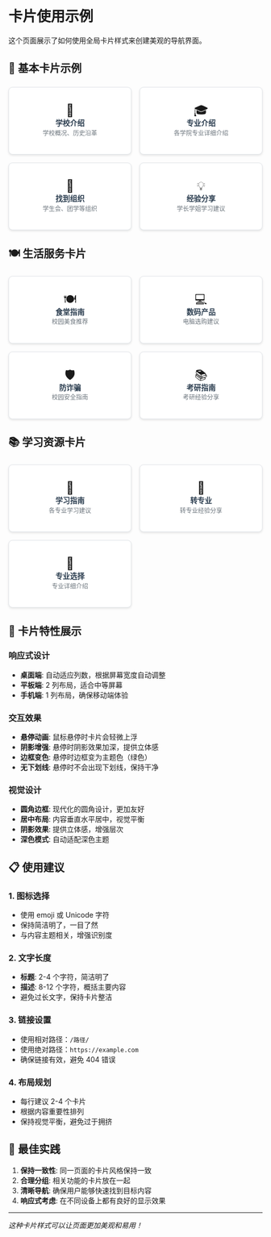 # 卡片使用示例

这个页面展示了如何使用全局卡片样式来创建美观的导航界面。

<style>
/* 卡片样式系统 */
.card-container {
  display: grid;
  grid-template-columns: repeat(auto-fit, minmax(200px, 1fr));
  gap: 1rem;
  margin: 1.5rem 0;
}

.card {
  background: #ffffff;
  border: 1px solid #e1e5e9;
  border-radius: 8px;
  padding: 1rem;
  text-decoration: none;
  color: inherit;
  transition: all 0.3s ease;
  box-shadow: 0 2px 4px rgba(0, 0, 0, 0.1);
  text-align: center;
  min-height: 100px;
  display: flex;
  flex-direction: column;
  align-items: center;
  justify-content: center;
}

.card:hover {
  transform: translateY(-2px);
  box-shadow: 0 4px 12px rgba(0, 0, 0, 0.15);
  border-color: #3eaf7c;
  text-decoration: none !important;
  color: inherit;
}

.card-icon {
  font-size: 1.5rem;
  margin-bottom: 0.25rem;
  line-height: 1;
}

.card-title {
  font-weight: 600;
  font-size: 0.9rem;
  color: #2c3e50;
  margin-bottom: 0.2rem;
  line-height: 1.2;
}

.card-desc {
  font-size: 0.75rem;
  color: #6c757d;
  line-height: 1.3;
}

@media (max-width: 768px) {
  .card-container {
    grid-template-columns: repeat(2, 1fr);
  }
}

@media (max-width: 480px) {
  .card-container {
    grid-template-columns: 1fr;
  }
}

/* 深色模式支持 */
@media (prefers-color-scheme: dark) {
  .card {
    background: #1a1a1a;
    border-color: #333;
  }

  .card-title {
    color: #e1e5e9;
  }

  .card-desc {
    color: #a0a0a0;
  }
}
</style>

## 🎯 基本卡片示例

<div class="card-container">

<a href="/新生你好/学校介绍.md" class="card">
  <div class="card-icon">🏫</div>
  <div class="card-title">学校介绍</div>
  <div class="card-desc">学校概况、历史沿革</div>
</a>

<a href="/学院与专业介绍/" class="card">
  <div class="card-icon">🎓</div>
  <div class="card-title">专业介绍</div>
  <div class="card-desc">各学院专业详细介绍</div>
</a>

<a href="/学校机构/" class="card">
  <div class="card-icon">🏢</div>
  <div class="card-title">找到组织</div>
  <div class="card-desc">学生会、团学等组织</div>
</a>

<a href="/老生入门/学习指南/" class="card">
  <div class="card-icon">💡</div>
  <div class="card-title">经验分享</div>
  <div class="card-desc">学长学姐学习建议</div>
</a>

</div>

## 🍽️ 生活服务卡片

<div class="card-container">

<a href="/上电指南/食堂指南/" class="card">
  <div class="card-icon">🍽️</div>
  <div class="card-title">食堂指南</div>
  <div class="card-desc">校园美食推荐</div>
</a>

<a href="/上电指南/数码产品建议/" class="card">
  <div class="card-icon">💻</div>
  <div class="card-title">数码产品</div>
  <div class="card-desc">电脑选购建议</div>
</a>

<a href="/上电指南/防诈骗指南.md" class="card">
  <div class="card-icon">🛡️</div>
  <div class="card-title">防诈骗</div>
  <div class="card-desc">校园安全指南</div>
</a>

<a href="/老生入门/考研指南/" class="card">
  <div class="card-icon">📚</div>
  <div class="card-title">考研指南</div>
  <div class="card-desc">考研经验分享</div>
</a>

</div>

## 📚 学习资源卡片

<div class="card-container">

<a href="/老生入门/学习指南/" class="card">
  <div class="card-icon">📖</div>
  <div class="card-title">学习指南</div>
  <div class="card-desc">各专业学习建议</div>
</a>

<a href="/老生入门/转专业/" class="card">
  <div class="card-icon">🔄</div>
  <div class="card-title">转专业</div>
  <div class="card-desc">转专业经验分享</div>
</a>

<a href="/学院与专业介绍/" class="card">
  <div class="card-icon">🎯</div>
  <div class="card-title">专业选择</div>
  <div class="card-desc">专业详细介绍</div>
</a>

</div>

## 🎨 卡片特性展示

### 响应式设计

- **桌面端**: 自动适应列数，根据屏幕宽度自动调整
- **平板端**: 2 列布局，适合中等屏幕
- **手机端**: 1 列布局，确保移动端体验

### 交互效果

- **悬停动画**: 鼠标悬停时卡片会轻微上浮
- **阴影增强**: 悬停时阴影效果加深，提供立体感
- **边框变色**: 悬停时边框变为主题色（绿色）
- **无下划线**: 悬停时不会出现下划线，保持干净

### 视觉设计

- **圆角边框**: 现代化的圆角设计，更加友好
- **居中布局**: 内容垂直水平居中，视觉平衡
- **阴影效果**: 提供立体感，增强层次
- **深色模式**: 自动适配深色主题

## 📋 使用建议

### 1. 图标选择

- 使用 emoji 或 Unicode 字符
- 保持简洁明了，一目了然
- 与内容主题相关，增强识别度

### 2. 文字长度

- **标题**: 2-4 个字符，简洁明了
- **描述**: 8-12 个字符，概括主要内容
- 避免过长文字，保持卡片整洁

### 3. 链接设置

- 使用相对路径：`/路径/`
- 使用绝对路径：`https://example.com`
- 确保链接有效，避免 404 错误

### 4. 布局规划

- 每行建议 2-4 个卡片
- 根据内容重要性排列
- 保持视觉平衡，避免过于拥挤

## 🎯 最佳实践

1. **保持一致性**: 同一页面的卡片风格保持一致
2. **合理分组**: 相关功能的卡片放在一起
3. **清晰导航**: 确保用户能够快速找到目标内容
4. **响应式考虑**: 在不同设备上都有良好的显示效果

---

_这种卡片样式可以让页面更加美观和易用！_
